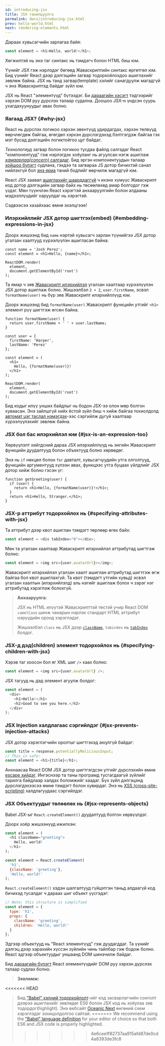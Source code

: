 ```yaml
---
id: introducing-jsx
title: JSX танилцуулга
permalink: docs/introducing-jsx.html
prev: hello-world.html
next: rendering-elements.html
---
```


Дараах хувьсагчийн зарлагаа байя:

```js
const element = <h1>Hello, world!</h1>;
```

Хөгжилтэй нь энэ таг синтакс нь тэмдэгч болон HTML биш юм.

Үүнийг JSX гэж нэрлэдэг бөгөөд Жаваскриптийн синтакс өргөтгөл юм. Бид үүнийг React дээр дэлгэцийн загвар тодорхойлохдоо ашиглахийг зөвлөж байна. JSX нь танд загвар(template) хэлийг санагдуулж магадгүй ч энэ Жаваскриптэд байдаг зүйл юм.

JSX нь React "элементүүд" бүтээдэг. Би [дараагийн хэсэгт](/docs/rendering-elements.html) тэдгээрийг хэрхэн DOM руу дүрслэх талаар судална. Доошоо JSX-н үндсэн суурь ухагдахуунуудыг авах болно.

### Яагаад JSX? {#why-jsx}

React нь дүрслэх логикоо хэрхэн эвентүүд удирдагдах, хэрхэн төлвүүд өөрчлөгдөж байгаа, өгөгдөл хэрхэн дүрслэгдэхэд бэлтгэгдэж байгаа гэх мэт бусад дэлгэцийн логиктойгоо цуг байдаг.

*Технологиуд* загвар болон логикоо тусдаа файлд салгадаг React "компонентууд" гэж нэрлэгдэх хоёуланг нь агуулсан нэгж ашиглаж [*хамаарлаа(concern)* салгадаг](https://en.wikipedia.org/wiki/Separation_of_concerns). Бид эргэн компонентуудын талаар [хойшоо бүлэгт](/docs/components-and-props.html) судлана, гэхдээ та загвараа JS дотор бичихтэй санал нийлэхгүй бол [энэ яриа](https://www.youtube.com/watch?v=x7cQ3mrcKaY) таний бодлийг өөрчилж магадгүй юм.

React JSX заавал [ашиглахийг шаарддаггүй](/docs/react-without-jsx.html) ч ихэнх хүмүүс Жаваскрипт код дотор дэлгэцийн загвар байх нь төсөөлөхөд амар болгодог гэж үздэг. Мөн түүнчлэн React хэрэгтэй анхааруулгийн болон алдааны мэдээллүүдийг харуулдаг нь хэрэгтэй.

Сэдвээсээ хазайхаас өмнө эхэлцгээе!

### Илэрхийллийг JSX дотор шигтгэх(embed) {#embedding-expressions-in-jsx}

Доорх жишээнд бид `name` нэртэй хувьсагч зарлан түүнийгээ JSX дотор угалзан хаалтууд хүрээлүүлэн ашигласан байна:

```js{1,2}
const name = 'Josh Perez';
const element = <h1>Hello, {name}</h1>;

ReactDOM.render(
  element,
  document.getElementById('root')
);
```

Та ямар ч зөв [Жаваскрипт илэрхийлэл](https://developer.mozilla.org/en-US/docs/Web/JavaScript/Guide/Expressions_and_Operators#Expressions) угалзан хаалтаар хүрээлүүлэн JSX дотор ашиглаж болно. Жишээлбэл `2 + 2`, `user.firstName`, эсвэл `formatName(user)` нь бүр зөв Жаваскрипт илэрхийллүүд юм.

Доорх жишээнд бид `formatName(user)` Жаваскрипт функцийн утгийг `<h1>` элемент рүү шигтгэж өгсөн байна.


```js{12}
function formatName(user) {
  return user.firstName + ' ' + user.lastName;
}

const user = {
  firstName: 'Harper',
  lastName: 'Perez'
};

const element = (
  <h1>
    Hello, {formatName(user)}!
  </h1>
);

ReactDOM.render(
  element,
  document.getElementById('root')
);
```

[](codepen://introducing-jsx)

Бид кодыг илүү унших байдлыг нь бодон JSX-ээ олон мөр болгон хуваасан. Энэ зайлшгүй хийх ёстой зүйл биш ч хийж байгаа тохиолдолд [автомат цэг таслал нэмэгдэх](https://stackoverflow.com/q/2846283)-ээс сэргийлж дугуй хаалтаар хүрээлүүлэхийг зөвлөж байна.

### JSX бол бас илэрхийлэл юм {#jsx-is-an-expression-too}

Хөрвүүлэлт хийгдсний дараа JSX илэрхийллүүд нь энгийн Жаваскрипт функцийн дуудалтууд болон объектууд болно хөрвөдөг.

Энэ нь `if` нөхцөл болон `for` давталт, хувьсагчуудийн утга олголтууд, функцийн аргументууд хүлээн авах, функцээс утга буцаах үйлдлийг JSX дотор хийж болно гэсэн үг:

```js{3,5}
function getGreeting(user) {
  if (user) {
    return <h1>Hello, {formatName(user)}!</h1>;
  }
  return <h1>Hello, Stranger.</h1>;
}
```

### JSX-р аттрибут тодорхойлох нь {#specifying-attributes-with-jsx}

Та аттрибут дээр квот ашиглан тэмдэгт төрлөөр өгөх байх:

```js
const element = <div tabIndex="0"></div>;
```

Мөн та угалзан хаалтаар Жаваскрипт илэрхийлэл аттрибутад шигтгэж болно:

```js
const element = <img src={user.avatarUrl}></img>;
```

Жаваскрипт илэрхийлэл угалзан хаалт ашиглан аттрибутад шигтгэж өгж байгаа бол квот ашиглахгүй. Та квот (тэмдэгт утгийн хувьд) эсвэл угалзан хаалтын (илэрхийлэлд) аль нэгийг ашиглаж болох ч зэрэг нэг аттрибутад хэрэглэж болохгүй.

>**Анхааруулга:**
>
>JSX нь HTML илүүтэй Жаваскрипттэй төстэй учир React DOM `camelCase` шинж чанарын нэрлэх стандарт HTML аттрибут нэрүүдийн оронд хэрэглэдэг.
>
>Жишээлбэл `class` нь JSX дээр [`className`](https://developer.mozilla.org/en-US/docs/Web/API/Element/className), `tabindex` нь [`tabIndex`](https://developer.mozilla.org/en-US/docs/Web/API/HTMLElement/tabIndex) болдог.

### JSX-д дэд(children) элемент тодорхойлох нь {#specifying-children-with-jsx}

Хэрэв таг хоосон бол яг XML шиг `/>` хаах болно:

```js
const element = <img src={user.avatarUrl} />;
```

JSX тагууд нь дэд элемент агуулж болдог:

```js
const element = (
  <div>
    <h1>Hello!</h1>
    <h2>Good to see you here.</h2>
  </div>
);
```

### JSX Injection халдлагаас сэргийлдэг {#jsx-prevents-injection-attacks}

JSX дотор хэрэглэгчийн оролтыг шигтгэхэд аюулгүй байдаг:

```js
const title = response.potentiallyMaliciousInput;
// This is safe:
const element = <h1>{title}</h1>;
```

Анхнаасаа React DOM JSX дотор шигтгэгдсэн утгийг дүрслэхийн өмнө [escape хийдэг](https://stackoverflow.com/questions/7381974/which-characters-need-to-be-escaped-on-html). Ингэснээр та таны програмд тусгагдаагүй зүйлийг тарилга байдлаар халдах боломжийг хаадаг. Бүх зүйл дэлгэцэнд дүрслэгдэхээсээ өмнө тэмдэгт болон хувирдаг. Энэ нь [XSS (cross-site-scripting)](https://en.wikipedia.org/wiki/Cross-site_scripting) халдлагуудаас сэргийлдэг.

### JSX Объектуудыг төлөөлөх нь {#jsx-represents-objects}

Babel JSX-ыг `React.createElement()` дуудалтууд болгон хөрвүүлдэг.

Доорх хоёр жишээнүүд ижилхэн:

```js
const element = (
  <h1 className="greeting">
    Hello, world!
  </h1>
);
```

```js
const element = React.createElement(
  'h1',
  {className: 'greeting'},
  'Hello, world!'
);
```

`React.createElement()` хэдэн шалгалтууд гүйцэтгэн таньд алдаагүй код бичихэд тусалдаг ч дараах шиг объект үүсгэдэг:

```js
// Note: this structure is simplified
const element = {
  type: 'h1',
  props: {
    className: 'greeting',
    children: 'Hello, world!'
  }
};
```

Эдгээр объектууд нь "React элементүүд" гэж дуудагддаг. Та үүнийг дэлгэц дээр харахийн хүссэн зүйлийн чинь тайлбар гэж бодож болно. React эдгээр объектуудыг уншаанд DOM шинэчилж байдаг.

Бид [дараагийн бүлэгт](/docs/rendering-elements.html) React элементүүдийг DOM руу хэрхэн дүрслэх талаар судлах болно.

>**Зөвлөмж:**
>
<<<<<<< HEAD
>Бид ["Babel" хэлний тодорхойлолт](https://babeljs.io/docs/editors)-ийг код засварлагчийн сонголт дээрээ ашиглахийг зөвлөдөг ES6 болон JSX код нь хоёулаа зөв тодордог(highlight). Энэ вебсайт [Oceanic Next](https://labs.voronianski.com/oceanic-next-color-scheme/) өнгөний схем хэрэглэдэг зохицолдолгоо сайтай.
=======
>We recommend using the ["Babel" language definition](https://babeljs.io/docs/en/next/editors) for your editor of choice so that both ES6 and JSX code is properly highlighted.
>>>>>>> 4e6cee1f82737aa915afd87de0cd4a8393de3fc8
